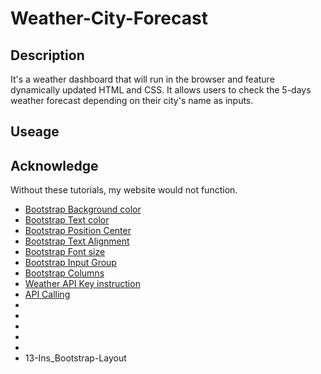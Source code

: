 # Weather-City-Forecast

## Description
It's a weather dashboard that will run in the browser and feature dynamically updated HTML and CSS. It allows users to check the 5-days weather forecast depending on their city's name as inputs.

## Useage


## Acknowledge
Without these tutorials, my website would not function.

* [Bootstrap Background color](https://getbootstrap.com/docs/5.3/utilities/background/#background-color)
* [Bootstrap Text color](https://getbootstrap.com/docs/5.3/utilities/colors/)
* [Bootstrap Position Center](https://getbootstrap.com/docs/5.3/utilities/position/#center-elements)
* [Bootstrap Text Alignment](https://getbootstrap.com/docs/5.3/components/card/#text-alignment)
* [Bootstrap Font size](https://getbootstrap.com/docs/5.3/utilities/text/#font-size)
* [Bootstrap Input Group](https://getbootstrap.com/docs/5.3/forms/input-group/#basic-example)
* [Bootstrap Columns](https://getbootstrap.com/docs/5.3/layout/columns/)
* [Weather API Key instruction](https://coding-boot-camp.github.io/full-stack/apis/how-to-use-api-keys)
* [API Calling](https://openweathermap.org/current#name)
* []()
* []()
* []()
* []()
* []()
* 13-Ins_Bootstrap-Layout